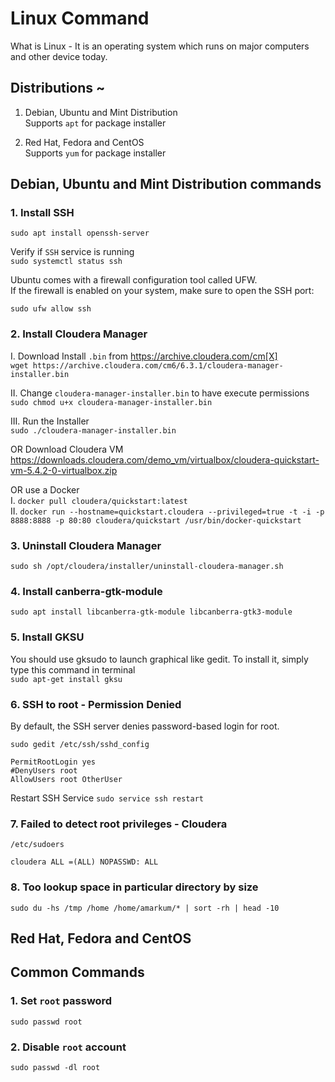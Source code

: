 # Linux Command

What is Linux - It is an operating system which runs on major computers and other device today.

## Distributions ~
1. Debian, Ubuntu and Mint Distribution<br/>
 Supports `apt` for package installer

2. Red Hat, Fedora and CentOS<br/>
 Supports `yum` for package installer

## Debian, Ubuntu and Mint Distribution commands

### 1. Install SSH
`sudo apt install openssh-server`

Verify if `SSH` service is running <br/>
`sudo systemctl status ssh`

Ubuntu comes with a firewall configuration tool called UFW. <br/>
If the firewall is enabled on your system, make sure to open the SSH port:

`sudo ufw allow ssh`

### 2. Install Cloudera Manager

I. Download Install `.bin` from https://archive.cloudera.com/cm[X] <br/>
    `wget https://archive.cloudera.com/cm6/6.3.1/cloudera-manager-installer.bin`

II. Change `cloudera-manager-installer.bin` to have execute permissions <br/>
    `sudo chmod u+x cloudera-manager-installer.bin`
    
III. Run the Installer <br/>
     `sudo ./cloudera-manager-installer.bin`  
     
OR Download Cloudera VM <br/>
https://downloads.cloudera.com/demo_vm/virtualbox/cloudera-quickstart-vm-5.4.2-0-virtualbox.zip </br>

OR use a Docker <br/>
I. `docker pull cloudera/quickstart:latest` <br/>
II. `docker run --hostname=quickstart.cloudera --privileged=true -t -i -p 8888:8888 -p 80:80 cloudera/quickstart /usr/bin/docker-quickstart`     

### 3. Uninstall Cloudera Manager
`sudo sh /opt/cloudera/installer/uninstall-cloudera-manager.sh`   
     
### 4. Install canberra-gtk-module
`sudo apt install libcanberra-gtk-module libcanberra-gtk3-module`   

### 5. Install GKSU
You should use gksudo to launch graphical like gedit. To install it, simply type this command in terminal <br/>
`sudo apt-get install gksu`

### 6. SSH to root - Permission Denied
By default, the SSH server denies password-based login for root. 

`sudo gedit /etc/ssh/sshd_config` <br/>

```text
PermitRootLogin yes
#DenyUsers root
AllowUsers root OtherUser
```

Restart SSH Service
`sudo service ssh restart`

### 7. Failed to detect root privileges - Cloudera
`/etc/sudoers`

```text
cloudera ALL =(ALL) NOPASSWD: ALL
```

### 8. Too lookup space in particular directory by size
`sudo du -hs /tmp /home /home/amarkum/* | sort -rh | head -10`

## Red Hat, Fedora and CentOS

## Common Commands

### 1. Set `root` password
`sudo passwd root`

### 2. Disable `root` account
`sudo passwd -dl root`


